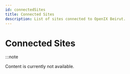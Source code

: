 ```yaml
---
id: connectedSites
title: Connected Sites
description: List of sites connected to OpenIX Beirut.
---
```


# Connected Sites

:::note

Content is currently not available.
